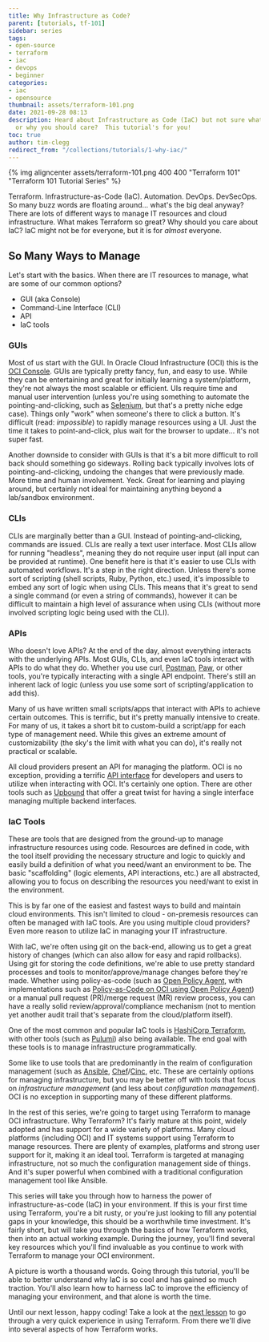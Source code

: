 ```yaml
---
title: Why Infrastructure as Code?
parent: [tutorials, tf-101]
sidebar: series
tags:
- open-source
- terraform
- iac
- devops
- beginner
categories:
- iac
- opensource
thumbnail: assets/terraform-101.png
date: 2021-09-28 08:13
description: Heard about Infrastructure as Code (IaC) but not sure what it's about
  or why you should care?  This tutorial's for you!
toc: true
author: tim-clegg
redirect_from: "/collections/tutorials/1-why-iac/"
---
```

{% img aligncenter assets/terraform-101.png 400 400 "Terraform 101" "Terraform 101 Tutorial Series" %}

Terraform.  Infrastructure-as-Code (IaC).  Automation.  DevOps.  DevSecOps.  So many buzz words are floating around... what's the big deal anyway?  There are lots of different ways to manage IT resources and cloud infrastructure.  What makes Terraform so great?  Why should you care about IaC?  IaC might not be for everyone, but it is for *almost* everyone.

## So Many Ways to Manage

Let's start with the basics.  When there are IT resources to manage, what are some of our common options?

* GUI (aka Console)
* Command-Line Interface (CLI)
* API
* IaC tools

### GUIs

Most of us start with the GUI.  In Oracle Cloud Infrastructure (OCI) this is the [OCI Console](https://www.oracle.com/cloud/sign-in.html).  GUIs are typically pretty fancy, fun, and easy to use.  While they can be entertaining and great for initially learning a system/platform, they're not always the most scalable or efficient.  UIs require time and manual user intervention (unless you're using something to automate the pointing-and-clicking, such as [Selenium](https://www.selenium.dev), but that's a pretty niche edge case).  Things only "work" when someone's there to click a button.  It's difficult (read: *impossible*) to rapidly manage resources using a UI.  Just the time it takes to point-and-click, plus wait for the browser to update... it's not super fast.

Another downside to consider with GUIs is that it's a bit more difficult to roll back should something go sideways.  Rolling back typically involves lots of pointing-and-clicking, undoing the changes that were previously made.  More time and human involvement.  Yeck.  Great for learning and playing around, but certainly not ideal for maintaining anything beyond a lab/sandbox environment.

### CLIs

CLIs are marginally better than a GUI.  Instead of pointing-and-clicking, commands are issued.  CLIs are really a text user interface.  Most CLIs allow for running "headless", meaning they do not require user input (all input can be provided at runtime).  One benefit here is that it's easier to use CLIs with automated workflows.  It's a step in the right direction.  Unless there's some sort of scripting (shell scripts, Ruby, Python, etc.) used, it's impossible to embed any sort of logic when using CLIs.  This means that it's great to send a single command (or even a string of commands), however it can be difficult to maintain a high level of assurance when using CLIs (without more involved scripting logic being used with the CLI).

### APIs

Who doesn't love APIs?  At the end of the day, almost everything interacts with the underlying APIs.  Most GUIs, CLIs, and even IaC tools interact with APIs to do what they do.  Whether you use curl, [Postman](https://www.postman.com), [Paw](https://paw.cloud), or other tools, you're typically interacting with a single API endpoint.  There's still an inherent lack of logic (unless you use some sort of scripting/application to add this).

Many of us have written small scripts/apps that interact with APIs to achieve certain outcomes.  This is terrific, but it's pretty manually intensive to create.  For many of us, it takes a short bit to custom-build a script/app for each type of management need.  While this gives an extreme amount of customizability (the sky's the limit with what you can do), it's really not practical or scalable.

All cloud providers present an API for managing the platform.  OCI is no exception, providing a terrific [API interface](https://docs.oracle.com/en-us/iaas/api/) for developers and users to utilize when interacting with OCI.  It's certainly one option.  There are other tools such as [Upbound](https://www.upbound.io) that offer a great twist for having a single interface managing multiple backend interfaces.

### IaC Tools

These are tools that are designed from the ground-up to manage infrastructure resources using code.  Resources are defined in code, with the tool itself providing the necessary structure and logic to quickly and easily build a definition of what you need/want an environment to be.  The basic "scaffolding" (logic elements, API interactions, etc.) are all abstracted, allowing you to focus on describing the resources you need/want to exist in the environment.

This is by far one of the easiest and fastest ways to build and maintain cloud environments.  This isn't limited to cloud - on-premesis resources can often be managed with IaC tools.  Are you using multiple cloud providers?  Even more reason to utilize IaC in managing your IT infrastructure.

With IaC, we're often using git on the back-end, allowing us to get a great history of changes (which can also allow for easy and rapid rollbacks).  Using git for storing the code definitions, we're able to use pretty standard processes and tools to monitor/approve/manage changes before they're made.  Whether using policy-as-code (such as [Open Policy Agent](https://www.openpolicyagent.org), with implementations such as [Policy-as-Code on OCI using Open Policy Agent](https://github.com/oracle-devrel/oci-pac-opa)) or a manual pull request (PR)/merge request (MR) review process, you can have a really solid review/approval/compliance mechanism (not to mention yet another audit trail that's separate from the cloud/platform itself).

One of the most common and popular IaC tools is [HashiCorp Terraform](https://www.terraform.io), with other tools (such as [Pulumi](https://www.pulumi.com)) also being available.  The end goal with these tools is to manage infrastructure programmatically.

Some like to use tools that are predominantly in the realm of configuration management (such as [Ansible](https://www.ansible.com), [Chef](https://www.chef.io)/[Cinc](https://cinc.sh), etc.  These are certainly options for managing infrastructure, but you may be better off with tools that focus on *infrastructure management* (and less about *configuration management*).  OCI is no exception in supporting many of these different platforms.

In the rest of this series, we're going to target using Terraform to manage OCI infrastructure.  Why Terraform?  It's fairly mature at this point, widely adopted and has support for a wide variety of platforms.  Many cloud platforms (including OCI) and IT systems support using Terraform to manage resources.  There are plenty of examples, platforms and strong user support for it, making it an ideal tool.  Terraform is targeted at managing infrastructure, not so much the configuration management side of things.  And it's super powerful when combined with a traditional configuration management tool like Ansible.

This series will take you through how to harness the power of infrastructure-as-code (IaC) in your environment.  If this is your first time using Terraform, you're a bit rusty, or you're just looking to fill any potential gaps in your knowledge, this should be a worthwhile time investment.  It's fairly short, but will take you through the basics of how Terraform works, then into an actual working example.  During the journey, you'll find several key resources which you'll find invaluable as you continue to work with Terraform to manage your OCI environment.

A picture is worth a thousand words.  Going through this tutorial, you'll be able to better understand why IaC is so cool and has gained so much traction.  You'll also learn how to harness IaC to improve the efficiency of managing your environment, and that alone is worth the time.

Until our next lesson, happy coding!  Take a look at the [next lesson](2-experiencing-terraform) to go through a very quick experience in using Terraform.  From there we'll dive into several aspects of how Terraform works.
